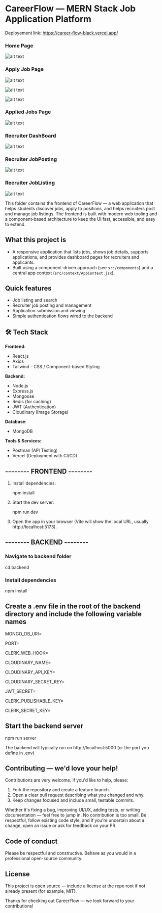 # CareerFlow — MERN Stack Job Application Platform 

 Deployement link: https://career-flow-black.vercel.app/

### Home Page
![alt text](image.png)

### Apply Job Page
![alt text](image-2.png)

![alt text](image-3.png)

![alt text](image-8.png)

### Applied Jobs Page
![alt text](image-4.png)

### Recruiter DashBoard
![alt text](image-5.png)

### Recruiter JobPosting
![alt text](image-6.png)

### Recruiter JobListing
![alt text](image-7.png)

This folder contains the frontend of CareerFlow — a web application that helps students discover jobs, apply to positions, and helps recruiters post and manage job listings. The frontend is built with modern web tooling and a component-based architecture to keep the UI fast, accessible, and easy to extend.

## What this project is

- A responsive application that lists jobs, shows job details, supports applications, and provides dashboard pages for recruiters and applicants.
- Built using a component-driven approach (see `src/components`) and a central app context (`src/context/AppContext.jsx`).

## Quick features

- Job listing and search
- Recruiter job posting and management
- Application submission and viewing
- Simple authentication flows wired to the backend

## 🛠 Tech Stack

**Frontend:**  
- React.js  
- Axios  
- Tailwind - CSS / Component-based Styling  

**Backend:**  
- Node.js  
- Express.js  
- Mongoose  
- Redis (for caching)  
- JWT (Authentication)  
- Cloudinary (Image Storage)   

**Database:**  
- MongoDB  

**Tools & Services:**  
- Postman (API Testing)  
- Vercel (Deployment with CI/CD)  


## -------- FRONTEND --------

1. Install dependencies:

   npm install

2. Start the dev server:

   npm run dev

3. Open the app in your browser (Vite will show the local URL, usually http://localhost:5173).


## -------- BACKEND --------
### Navigate to backend folder
cd backend

### Install dependencies
npm install

## Create a .env file in the root of the backend directory and include the following variable names

MONGO_DB_URI= 

PORT=

CLERK_WEB_HOOK=

CLOUDINARY_NAME=

CLOUDINARY_API_KEY=

CLOUDINARY_SECRET_KEY=

JWT_SECRET=

CLERK_PUBLISHABLE_KEY=

CLERK_SECRET_KEY=

## Start the backend server
npm run server

 The backend will typically run on http://localhost:5000 (or the port you define in .env)



## Contributing — we'd love your help!

Contributions are very welcome. If you'd like to help, please:

1. Fork the repository and create a feature branch.
2. Open a clear pull request describing what you changed and why.
3. Keep changes focused and include small, testable commits.

Whether it's fixing a bug, improving UI/UX, adding tests, or writing documentation — feel free to jump in. No contribution is too small. Be respectful, follow existing code style, and if you're uncertain about a change, open an issue or ask for feedback on your PR.

## Code of conduct

Please be respectful and constructive. Behave as you would in a professional open-source community.

## License

This project is open source — include a license at the repo root if not already present (for example, MIT).

Thanks for checking out CareerFlow — we look forward to your contributions!

